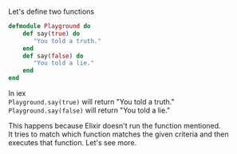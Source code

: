 Let's define two functions  
```elixir
defmodule Playground do
    def say(true) do
       "You told a truth."
    end
    def say(false) do
       "You told a lie."
    end
end
```
In iex  
`Playground.say(true)` will return "You told a truth."  
`Playground.say(false)` will return "You told a lie."
 
This happens because Elixir doesn't run the function mentioned.  
It tries to match which function matches the given criteria and then executes that function. Let's see more.